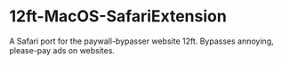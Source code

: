 # 12ft-MacOS-SafariExtension
A Safari port for the paywall-bypasser website 12ft. Bypasses annoying, please-pay ads on websites.
